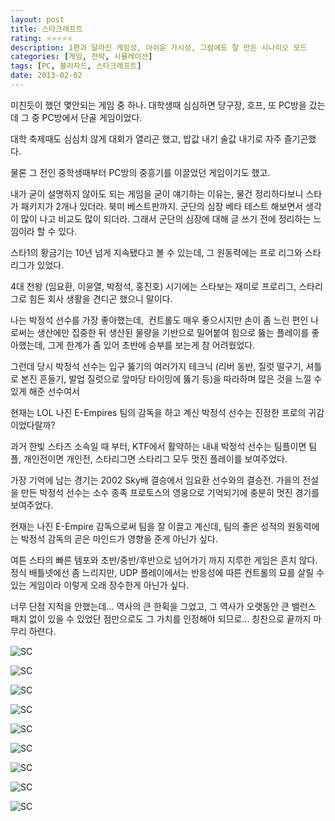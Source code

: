 ```yaml
---
layout: post
title: 스타크래프트
rating: ⭐️⭐️⭐️⭐️⭐️
description: 1편과 달라진 게임성, 아쉬운 가시성, 그럼에도 잘 만든 시나리오 모드
categories: [게임, 전략, 시뮬레이션]
tags: [PC, 블리자드, 스타크래프트]
date: 2013-02-02
---
```


미친듯이 했던 몇안되는 게임 중 하나. 대학생때 심심하면 당구장, 호프, 또 PC방을 갔는데 그 중 PC방에서 단골 게임이었다.

대학 축제때도 심심치 않게 대회가 열리곤 했고, 밥값 내기 술값 내기로 자주 즐기곤했다.

물론 그 전인 중학생때부터 PC방의 중흥기를 이끌었던 게임이기도 했고.

내가 굳이 설명하지 않아도 되는 게임을 굳이 얘기하는 이유는, 물건 정리하다보니 스타가 패키지가 2개나 있더라. 북미 베스트판까지. 군단의 심장 베타 테스트 해보면서 생각이 많이 나고 비교도 많이 되더라. 그래서 군단의 심장에 대해 글 쓰기 전에 정리하는 느낌이라 할 수 있다.

스타1의 황금기는 10년 넘게 지속됐다고 볼 수 있는데, 그 원동력에는 프로 리그와 스타리그가 있었다.  

4대 천왕 (임요환, 이윤열, 박정석, 홍진호) 시기에는 스타보는 재미로 프로리그, 스타리그로 힘든 회사 생활을 견디곤 했으니 말이다.

나는 박정석 선수를 가장 좋아했는데,  컨트롤도 매우 좋으시지만 손이 좀 느린 편인 나로써는 생산에만 집중한 뒤 생산된 물량을 기반으로 밀어붙여 힘으로 뚫는 플레이를 좋아했는데, 그게 한계가 좀 있어 초반에 승부를 보는게 참 어려웠었다.

그런데 당시 박정석 선수는 입구 뚫기의 여러가지 테크닉 (리버 동반, 질럿 떨구기, 셔틀로 본진 흔들기, 발업 질럿으로 앞마당 타이밍에 뚫기 등)을 따라하며 많은 것을 느낄 수 있게 해준 선수여서 

현재는 LOL 나진 E-Empires 팀의 감독을 하고 계신 박정석 선수는 진정한 프로의 귀감이었다랄까?

과거 한빛 스타즈 소속일 때 부터, KTF에서 활약하는 내내 박정석 선수는 팀플이면 팀플, 개인전이면 개인전, 스타리그면 스타리그 모두 멋진 플레이를 보여주었다.

가장 기억에 남는 경기는 2002 Sky배 결승에서 임요환 선수와의 결승전. 가을의 전설을 만든 박정석 선수는 소수 종족 프로토스의 영웅으로 기억되기에 충분히 멋진 경기를 보여주었다.

현재는 나진 E-Empire 감독으로써 팀을 잘 이끌고 계신데, 팀의 좋은 성적의 원동력에는 박정석 감독의 곧은 마인드가 영향을 준게 아닌가 싶다.

여튼 스타의 빠른 템포와 초반/중반/후반으로 넘어가기 까지 지루한 게임은 흔치 않다. 정식 배틀넷에선 좀 느리지만, UDP 플레이에서는 반응성에 따른 컨트롤의 묘를 살릴 수 있는 게임이라 이렇게 오래 장수한게 아닌가 싶다.

너무 단점 지적을 안했는데... 역사의 큰 한획을 그었고, 그 역사가 오랫동안 큰 밸런스 패치 없이 있을 수 있었단 점만으로도 그 가치를 인정해야 되므로... 칭찬으로 끝까지 마무리 하련다.

![SC](../../review/img/2013/starcraft_00.jpg)

![SC](../../review/img/2013/starcraft_01.jpg)

![SC](../../review/img/2013/starcraft_02.jpg)

![SC](../../review/img/2013/starcraft_03.jpg)

![SC](../../review/img/2013/starcraft_04.jpg)

![SC](../../review/img/2013/starcraft_05.jpg)

![SC](../../review/img/2013/starcraft_06.jpg)

![SC](../../review/img/2013/starcraft_07.jpg)

![SC](../../review/img/2013/starcraft_08.jpg)
